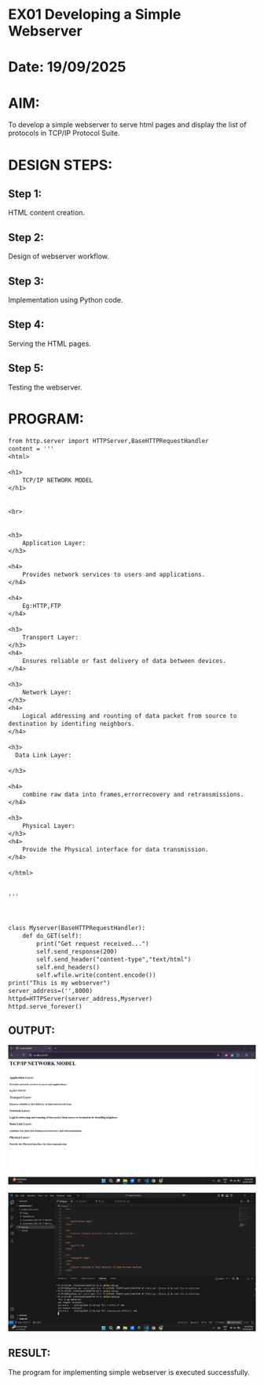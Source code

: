 # EX01 Developing a Simple Webserver

# Date: 19/09/2025
# AIM:
To develop a simple webserver to serve html pages and display  the list of protocols in TCP/IP Protocol Suite.


# DESIGN STEPS:
## Step 1:
HTML content creation.

## Step 2:
Design of webserver workflow.

## Step 3:
Implementation using Python code.

## Step 4:
Serving the HTML pages.

## Step 5:
Testing the webserver.

# PROGRAM:
```
from http.server import HTTPServer,BaseHTTPRequestHandler
content = '''
<html>

<h1>
    TCP/IP NETWORK MODEL
</h1>


<br>


<h3>
    Application Layer:
</h3>

<h4>
    Provides network services to users and applications.
</h4>

<h4>
    Eg:HTTP,FTP
</h4>

<h3>
    Transport Layer:
</h3>
<h4>
    Ensures reliable or fast delivery of data between devices.
</h4>

<h3>
    Network Layer:
</h3>
<h4>
    Logical addressing and rounting of data packet from source to destination by identifing neighbors.
</h4>

<h3>
  Data Link Layer:

</h3>

<h4>
    combine raw data into frames,errorrecovery and retransmissions.
</h4>

<h3>
    Physical Layer:
</h3>
<h4>
    Provide the Physical interface for data transmission.
</h4>

</html>


'''



class Myserver(BaseHTTPRequestHandler):
    def do_GET(self):
        print("Get request received...")
        self.send_response(200)
        self.send_header("content-type","text/html")
        self.end_headers()
        self.wfile.write(content.encode())
print("This is my webserver")
server_address=('',8000)
httpd=HTTPServer(server_address,Myserver)
httpd.serve_forever()  
```

## OUTPUT:
![alt text](<Screenshot 2025-09-19 153111.png>)


![alt text](<Screenshot 2025-09-19 153140.png>)





## RESULT:
The program for implementing simple webserver is executed successfully.
